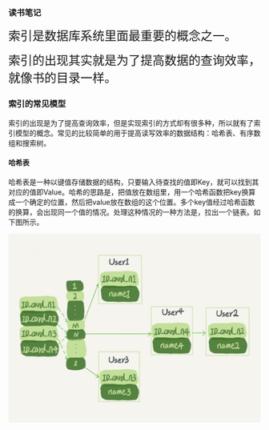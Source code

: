 ### 读书笔记

<div>
 <font face="楷体" size = 5px>
 索引是数据库系统里面最重要的概念之一。<p>
 索引的出现其实就是为了提高数据的查询效率，就像书的目录一样。
 
 
 </font>
</div>



### 索引的常见模型



索引的出现是为了提高查询效率，但是实现索引的方式却有很多种，所以就有了索引模型的概念。常见的比较简单的用于提高读写效率的数据结构：哈希表、有序数组和搜索树。

#### 哈希表

哈希表是一种以键值存储数据的结构，只要输入待查找的值即Key，就可以找到其对应的值即Value。哈希的思路是，把值放在数组里，用一个哈希函数把key换算成一个确定的位置，然后把value放在数组的这个位置。多个key值经过哈希函数的换算，会出现同一个值的情况。处理这种情况的一种方法是，拉出一个链表。如下图所示。

![avator](https://github.com/PhiloLi/Markdown/blob/master/photo/mysql%2040/%E5%93%88%E5%B8%8C%E5%AD%98%E5%82%A8%E7%BB%93%E6%9E%84001.png?raw=true)










